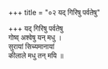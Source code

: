 +++
title = "०२ यद् गिरिषु पर्वतेषु"

+++
यद् गिरिषु पर्वतेषु  
गोष्व् अश्वेषु यन् मधु ।  
सुरायां सिच्यमानायां  
कीलाले मधु तन् मयि ॥